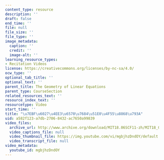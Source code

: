 ```yaml
---
content_type: resource
description: ''
draft: false
end_time: ''
file: null
file_size: ''
file_type: ''
image_metadata:
  caption: ''
  credit: ''
  image-alt: ''
learning_resource_types:
- Recitation Videos
license: https://creativecommons.org/licenses/by-nc-sa/4.0/
ocw_type: ''
optional_tab_title: ''
optional_text: ''
parent_title: The Geometry of Linear Equations
parent_type: CourseSection
related_resources_text: ''
resource_index_text: ''
resourcetype: Video
start_time: ''
title: "\u7EBF\u6027\u4EE3\u6570\u7684\u51E0\u4F55\u8868\u793A"
uid: a582f123-a7db-2706-8432-ac7650a99839
video_files:
  archive_url: http://www.archive.org/download/MIT18.06SCF11-zh/MIT18_06SC_110609_L3_zh-hans-cmn_300k.mp4
  video_captions_file: null
  video_thumbnail_file: https://img.youtube.com/vi/mgbjhzDndOY/default.jpg
  video_transcript_file: null
video_metadata:
  youtube_id: mgbjhzDndOY
---
```

